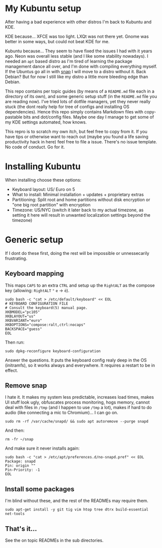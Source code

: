 # My Kubuntu setup

After having a bad experience with other distros I'm back to Kubuntu and KDE.

KDE because... XFCE was too light. LXQt was not there yet. Gnome was better in some ways, but could not beat KDE for me.

Kubuntu because... They seem to have fixed the issues I had with it years ago. Neon was overall less stable (and I like some stability nowadays). I needed an `apt` based distro as I'm tired of learning the package management dance all over, and I'm done with compiling everything myself. If the Ubuntus go all in with [snap](/docs/installing-snapd) I will move to a distro without it. Back Debian? But for now I still like my distro a little more bleeding edge than Debian.

This repo contains per topic guides (by means of a `README.md` file each in a directory of its own), and some generic setup stuff (in the `README.md` file you are reading now). I've tried lots of dotfile managers, yet they never really stuck (the dont really help for tree of configs and installing OS dependencies). Hence this repo simply contains Markdown files with copy-pastable bits and dot/config files. Maybe one day I manage to get some of my KDE settings automated, how knows.

This repro is to scratch my own itch, but feel free to copy from it. If you have tips or otherwise want to reach out (maybe you found a life saving productivity hack in here) feel free to file a issue. There's no issue template. No code of conduct. Go for it.


# Installing Kubuntu

When installing choose these options:

* Keyboard layout: US/ Euro on 5
* What to install: Minimal installation + updates + proprietary extras
* Partitioning: Split root and home partitions without disk encryption or "one big root partition" with encryption
* Timezone: US/NYC (switch it later back to my actual timezone, as setting it here will result in unwanted localization settings beyond the timezone)


# Generic setup

If I dont do these first, doing the rest will be impossible or unnessecarily frustrating.


## Keyboard mapping

This maps `CAPS` to an extra `CTRL` and setup up the `RightALT` as the compose key
(allowing: `RightALT` `"` `e` → `ë`).

    sudo bash -c "cat > /etc/default/keyboard" << EOL
    # KEYBOARD CONFIGURATION FILE
    # Consult the keyboard(5) manual page.
    XKBMODEL="pc105"
    XKBLAYOUT="us"
    XKBVARIANT="euro"
    XKBOPTIONS="compose:ralt,ctrl:nocaps"
    BACKSPACE="guess"
    EOL

Then run:

    sudo dpkg-reconfigure keyboard-configuration

Answer the questions. It puts the keyboard config realy deep in the OS (initramfs), so it works always and everywhere. It requires a restart to be in effect.


## Remove snap

I hate it. It makes my system less predictable, increases load times, makes UI stuff look ugly, obfuscates process monitoring, hogs memory, cannot deal with files in `/tmp` (and I happen to use `/tmp` a lot), makes if hard to do audio (like connecting a mic to Chromium)... I can go on.

    sudo rm -rf /var/cache/snapd/ && sudo apt autoremove --purge snapd

And then:

    rm -fr ~/snap

And make sure it never installs again:

```
sudo bash -c "cat > /etc/apt/preferences.d/no-snapd.pref" << EOL
Package: snapd
Pin: origin ""
Pin-Priority: -1
EOL
```


## Install some packages

I'm blind without these, and the rest of the READMEs may require them.

    sudo apt-get install -y git tig vim htop tree dtrx build-essential net-tools


## That's it...

See the on topic READMEs in the sub directories.
